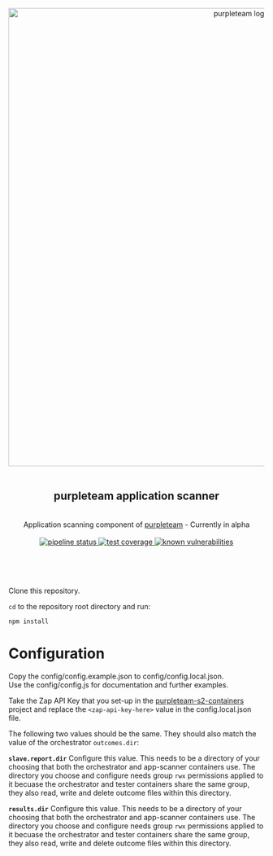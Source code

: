 <div align="center">
  <br/>
  <a href="https://purpleteam-labs.com" title="purpleteam">
    <img width=900px src="https://gitlab.com/purpleteam-labs/purpleteam/raw/main/assets/images/purpleteam-banner.png" alt="purpleteam logo">
  </a>
  <br/>
<br/>
<h2>purpleteam application scanner</h2><br/>
  Application scanning component of <a href="https://purpleteam-labs.com/" title="purpleteam">purpleteam</a> - Currently in alpha
<br/><br/>

<a href="https://gitlab.com/purpleteam-labs/purpleteam-app-scanner/commits/main" title="pipeline status">
   <img src="https://gitlab.com/purpleteam-labs/purpleteam-app-scanner/badges/main/pipeline.svg" alt="pipeline status">
</a>

<a href="https://gitlab.com/purpleteam-labs/purpleteam-app-scanner/commits/main" title="test coverage">
   <img src="https://gitlab.com/purpleteam-labs/purpleteam-app-scanner/badges/main/coverage.svg" alt="test coverage">
</a>

<a href="https://snyk.io/test/github/purpleteam-labs/purpleteam-app-scanner?targetFile=package.json" title="known vulnerabilities">
  <img src="https://snyk.io/test/github/purpleteam-labs/purpleteam-app-scanner/badge.svg?targetFile=package.json" alt="known vulnerabilities"/>
</a>

<br/><br/><br/>
</div>


Clone this repository.

`cd` to the repository root directory and run:  
```shell
npm install
```

# Configuration

Copy the config/config.example.json to config/config.local.json.  
Use the config/config.js for documentation and further examples.  

Take the Zap API Key that you set-up in the [purpleteam-s2-containers](https://gitlab.com/purpleteam-labs/purpleteam-s2-containers) project and replace the `<zap-api-key-here>` value in the config.local.json file.

The following two values should be the same. They should also match the value of the orchestrator `outcomes.dir`:

**`slave.report.dir`** Configure this value. This needs to be a directory of your choosing that both the orchestrator and app-scanner containers use. The directory you choose and configure needs group `rwx` permissions applied to it becuase the orchestrator and tester containers share the same group, they also read, write and delete outcome files within this directory.

**`results.dir`** Configure this value. This needs to be a directory of your choosing that both the orchestrator and app-scanner containers use. The directory you choose and configure needs group `rwx` permissions applied to it becuase the orchestrator and tester containers share the same group, they also read, write and delete outcome files within this directory.

